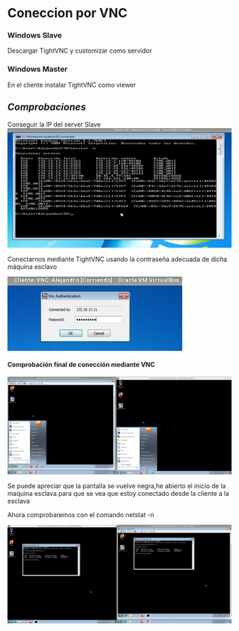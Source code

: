 # Coneccion por VNC
### Windows Slave

Descargar TightVNC y customizar como servidor

### Windows Master
En el cliente instalar TightVNC como viewer

## _**Comprobaciones**_
Conseguir la IP del server Slave
![Texto](./1.png)

Conectarnos mediante TightVNC usando la contraseña adecuada de dicha máquina esclavo

![texto](./2.png)

#### Comprobación final de conección mediante VNC

![Texto](./3.png)

Se puede apreciar que la pantalla se vuelve negra,he abierto el inicio de la maquina esclava para que se vea que estoy conectado desde la cliente a la esclava 

Ahora comprobaremos con el comando netstat -n

![Texto](./4.png)
